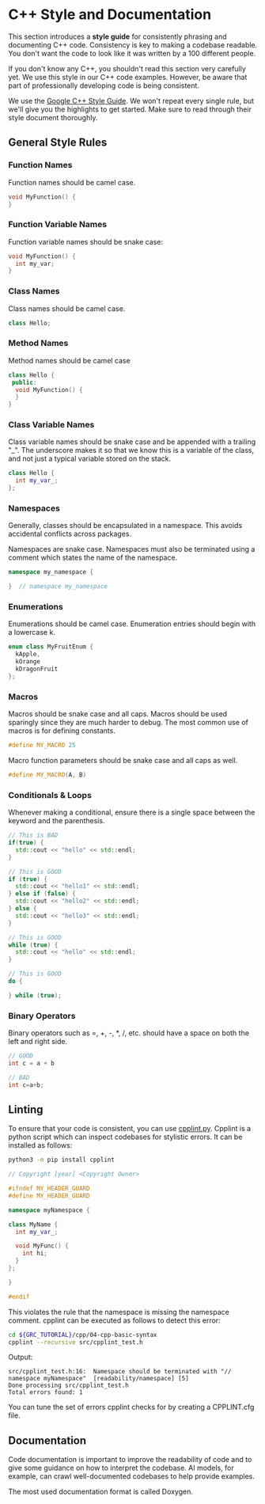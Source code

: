 
# C++ Style and Documentation
This section introduces a **style guide** for consistently phrasing and documenting
C++ code. Consistency is key to making a codebase readable. You don't want the
code to look like it was written by a 100 different people.

If you don't know any C++, you shouldn't read this section very carefully yet.
We use this style in our C++ code examples. However, be aware that part of
professionally developing code is being consistent.

We use the [Google C++ Style
Guide](https://google.github.io/styleguide/cppguide.html). We won't repeat every
single rule, but we'll give you the highlights to get started. Make sure to read
through their style document thoroughly.

## General Style Rules

### Function Names

Function names should be camel case.
```cpp
void MyFunction() {
}
```

### Function Variable Names

Function variable names should be snake case:
```cpp
void MyFunction() {
  int my_var;
}
```

### Class Names

Class names should be camel case.
```cpp
class Hello;
```

### Method Names

Method names should be camel case
```cpp
class Hello {
 public:
  void MyFunction() {
  }
}
```

### Class Variable Names

Class variable names should be snake case and be appended with a trailing "_".
The underscore makes it so that we know this is a variable of the class, and not
just a typical variable stored on the stack.

```cpp
class Hello {
  int my_var_;
};
```

### Namespaces

Generally, classes should be encapsulated in a namespace. This avoids
accidental conflicts across packages.

Namespaces are snake case. Namespaces must also be terminated using
a comment which states the name of the namespace.

```cpp
namespace my_namespace {

}  // namespace my_namespace
```

### Enumerations

Enumerations should be camel case. Enumeration entries should begin with
a lowercase k.
```cpp
enum class MyFruitEnum {
  kApple,
  kOrange
  kDragonFruit
};
```

### Macros

Macros should be snake case and all caps. Macros should be used sparingly
since they are much harder to debug. The most common use of macros is
for defining constants.

```cpp
#define MY_MACRO 25
```

Macro function parameters should be snake case and all caps as well.
```cpp
#define MY_MACRO(A, B)
```

### Conditionals & Loops

Whenever making a conditional, ensure there is a single space between the keyword and the parenthesis.
```cpp
// This is BAD
if(true) {
  std::cout << "hello" << std::endl;
}

// This is GOOD
if (true) {
  std::cout << "hello1" << std::endl;
} else if (false) {
  std::cout << "hello2" << std::endl;
} else {
  std::cout << "hello3" << std::endl;
}

// This is GOOD
while (true) {
  std::cout << "hello" << std::endl;
}

// This is GOOD
do {

} while (true);
```

### Binary Operators

Binary operators such as =, +, -, *, /, etc. should have a space on both the left and right side.

```cpp
// GOOD
int c = a + b

// BAD
int c=a+b;
```

## Linting

To ensure that your code is consistent, you can use [cpplint.py](https://google.github.io/styleguide/cppguide.html#cpplint).
Cpplint is a python script which can inspect codebases for stylistic errors.
It can be installed as follows:
```bash
python3 -m pip install cpplint
```

```cpp
// Copyright [year] <Copyright Owner>

#ifndef MY_HEADER_GUARD
#define MY_HEADER_GUARD

namespace myNamespace {

class MyName {
  int my_var_;

  void MyFunc() {
    int hi;
  }
};

}

#endif
```

This violates the rule that the namespace is missing the namespace comment.
cpplint can be executed as follows to detect this error:
```bash
cd ${GRC_TUTORIAL}/cpp/04-cpp-basic-syntax
cpplint --recursive src/cpplint_test.h
```

Output:
```
src/cpplint_test.h:16:  Namespace should be terminated with "// namespace myNamespace"  [readability/namespace] [5]
Done processing src/cpplint_test.h
Total errors found: 1
```

You can tune the set of errors cpplint checks for by creating a CPPLINT.cfg
file.

## Documentation

Code documentation is important to improve the readability of code and to
give some guidance on how to interpret the codebase. AI models, for example,
can crawl well-documented codebases to help provide examples.

The most used documentation format is called Doxygen.
